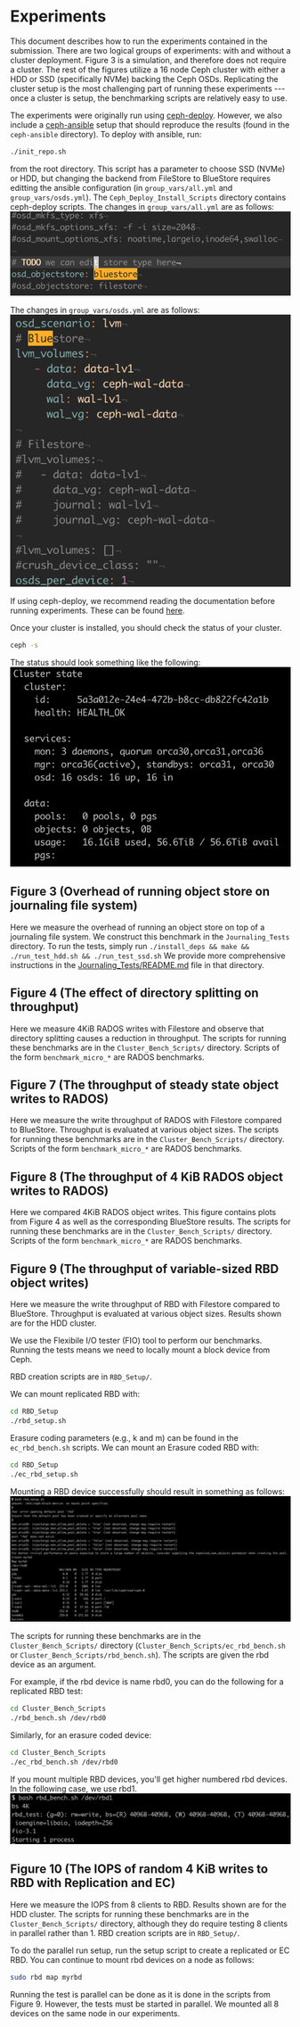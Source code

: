 # Experiments
This document describes how to run the experiments contained in the submission.
There are two logical groups of experiments: with and without a cluster
deployment.
Figure 3 is a simulation, and therefore does not require a cluster.
The rest of the figures utilize a 16 node Ceph cluster with either a HDD or SSD
(specifically NVMe) backing the Ceph OSDs.
Replicating the cluster setup is the most challenging part of running these
experiments --- once a cluster is setup, the benchmarking scripts are relatively
easy to use.

The experiments were originally run using [ceph-deploy](https://docs.ceph.com/docs/master/rados/deployment/).
However, we also include a
[ceph-ansible](https://docs.ceph.com/ceph-ansible/master/installation/methods.html) setup that should reproduce the
results (found in the `ceph-ansible` directory).
To deploy with ansible, run:
```bash
./init_repo.sh
```
from the root directory.
This script has a parameter to choose SSD (NVMe) or HDD, but changing the
backend from FileStore to BlueStore requires editting the ansible configuration
(in `group_vars/all.yml` and `group_vars/osds.yml`).
The `Ceph_Deploy_Install_Scripts` directory contains ceph-deploy scripts.
The changes in `group_vars/all.yml` are as follows:
![Backend_Edit_All](Figures/Backend_Edit_All.png)

The changes in `group_vars/osds.yml` are as follows:
![Backend_Edit_OSDs](Figures/Backend_Edit_OSDs.png)

If using ceph-deploy, we recommend reading the documentation before running
experiments.
These can be found
[here](https://docs.ceph.com/docs/luminous/rados/deployment/).

Once your cluster is installed, you should check the status of your cluster.
```bash
ceph -s
```

The status should look something like the following:
![Ceph_Status](Figures/Ceph_Status.png)


## Figure 3 (Overhead of running object store on journaling file system)
Here we measure the overhead of running an object store on top of a journaling
file system.
We construct this benchmark in the `Journaling_Tests` directory.
To run the tests, simply run
``
./install_deps && make && ./run_test_hdd.sh && ./run_test_ssd.sh
``
We provide more comprehensive instructions in the
[Journaling_Tests/README.md](Journaling_Tests/README.md) file in that directory.


## Figure 4 (The effect of directory splitting on throughput)
Here we measure 4KiB RADOS writes with Filestore and observe that directory
splitting causes a reduction in throughput.
The scripts for running these benchmarks are in the `Cluster_Bench_Scripts/`
directory.
Scripts of the form `benchmark_micro_*` are RADOS benchmarks.


## Figure 7 (The throughput of steady state object writes to RADOS)
Here we measure the write throughput of RADOS with Filestore compared to
BlueStore.
Throughput is evaluated at various object sizes.
The scripts for running these benchmarks are in the `Cluster_Bench_Scripts/`
directory.
Scripts of the form `benchmark_micro_*` are RADOS benchmarks.


## Figure 8 (The throughput of 4 KiB RADOS object writes to RADOS)
Here we compared 4KiB RADOS object writes.
This figure contains plots from Figure 4 as well as the corresponding BlueStore results.
The scripts for running these benchmarks are in the `Cluster_Bench_Scripts/`
directory.
Scripts of the form `benchmark_micro_*` are RADOS benchmarks.


## Figure 9 (The throughput of variable-sized RBD object writes)
Here we measure the write throughput of RBD with Filestore compared to
BlueStore.
Throughput is evaluated at various object sizes.
Results shown are for the HDD cluster.

We use the Flexibile I/O tester (FIO) tool to perform our benchmarks.
Running the tests means we need to locally mount a block device from Ceph.

RBD creation scripts are in `RBD_Setup/`.

We can mount replicated RBD with:
```bash
cd RBD_Setup
./rbd_setup.sh
```

Erasure coding parameters (e.g., k and m) can be found in the `ec_rbd_bench.sh`
scripts.
We can mount an Erasure coded RBD with:
```bash
cd RBD_Setup
./ec_rbd_setup.sh
```

Mounting a RBD device successfully should result in something as follows:
![RBD_Mount](Figures/RBD_Mount.png)

The scripts for running these benchmarks are in the `Cluster_Bench_Scripts/`
directory (`Cluster_Bench_Scripts/ec_rbd_bench.sh` or `Cluster_Bench_Scripts/rbd_bench.sh`).
The scripts are given the rbd device as an argument.

For example, if the rbd device is name rbd0, you can do the following for a
replicated RBD test:
```bash
cd Cluster_Bench_Scripts
./rbd_bench.sh /dev/rbd0
```

Similarly, for an erasure coded device:
```bash
cd Cluster_Bench_Scripts
./ec_rbd_bench.sh /dev/rbd0
```

If you mount multiple RBD devices, you'll get higher numbered rbd devices.
In the following case, we use rbd1.
![RBD_Bench](Figures/RBD_Bench.png)



## Figure 10 (The IOPS of random 4 KiB writes to RBD with Replication and EC)
Here we measure the IOPS from 8 clients to RBD.
Results shown are for the HDD cluster.
The scripts for running these benchmarks are in the `Cluster_Bench_Scripts/`
directory, although they do require testing 8 clients in parallel rather than 1.
RBD creation scripts are in `RBD_Setup/`.

To do the parallel run setup, run the setup script to create a replicated or EC RBD.
You can continue to mount rbd devices on a node as follows:
```bash
sudo rbd map myrbd
```

Running the test is parallel can be done as it is done in the scripts from Figure 9.
However, the tests must be started in parallel.
We mounted all 8 devices on the same node in our experiments.
